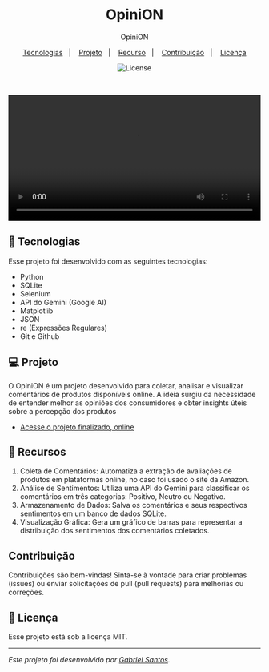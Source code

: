 <h1 align="center"> OpiniON </h1>

<p align="center">
OpiniON<br/>
</p>

<p align="center">
  <a href="#-tecnologias">Tecnologias</a>&nbsp;&nbsp;&nbsp;|&nbsp;&nbsp;&nbsp;
  <a href="#-projeto">Projeto</a>&nbsp;&nbsp;&nbsp;|&nbsp;&nbsp;&nbsp;
  <a href="#memo-recursos">Recurso</a>&nbsp;&nbsp;&nbsp;|&nbsp;&nbsp;&nbsp;
  <a href="#contribuição">Contribuição</a>&nbsp;&nbsp;&nbsp;|&nbsp;&nbsp;&nbsp;
  <a href="#memo-licença">Licença</a>
</p>

<p align="center">
  <img alt="License" src="https://img.shields.io/static/v1?label=license&message=MIT&color=49AA26&labelColor=000000">
</p>

<br>

<p align="center">
  <video alt="projeto FinCalc" src="opinion_project.mp4" width="100%">
  
</p>

## 🚀 Tecnologias

Esse projeto foi desenvolvido com as seguintes tecnologias:

- Python
- SQLite
- Selenium
- API do Gemini (Google AI)
- Matplotlib
- JSON
- re (Expressões Regulares)
- Git e Github

## 💻 Projeto

O OpiniON é um projeto desenvolvido para coletar, analisar e visualizar comentários de
produtos disponíveis online. A ideia surgiu da necessidade de entender melhor as
opiniões dos consumidores e obter insights úteis sobre a percepção dos produtos

- [Acesse o projeto finalizado, online](https://github.com/GabrielSantos777/OpiniON)


## :memo: Recursos

1. Coleta de Comentários: Automatiza a extração de avaliações de produtos em plataformas online, no caso foi usado o site da Amazon.
2. Análise de Sentimentos: Utiliza uma API do Gemini para classificar os comentários em três categorias: Positivo, Neutro ou Negativo.
3. Armazenamento de Dados: Salva os comentários e seus respectivos sentimentos em um banco de dados SQLite.
4. Visualização Gráfica: Gera um gráfico de barras para representar a distribuição dos sentimentos dos comentários coletados.



## Contribuição

Contribuições são bem-vindas! Sinta-se à vontade para criar problemas (issues) ou enviar solicitações de pull (pull requests) para melhorias ou correções.

## :memo: Licença

Esse projeto está sob a licença MIT.

---

*Este projeto foi desenvolvido por [Gabriel Santos](https://github.com/GabrielSantos777).*